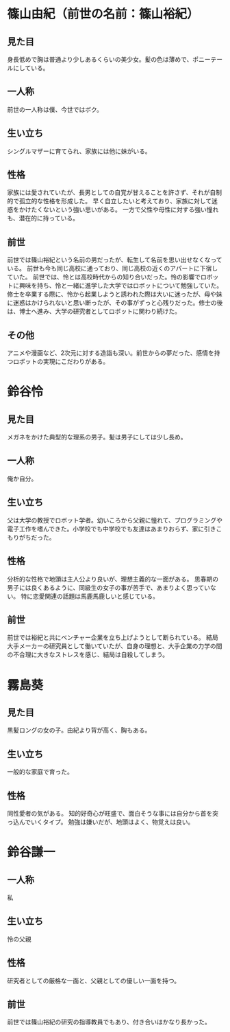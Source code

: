 # 篠山由紀（前世の名前：篠山裕紀）
## 見た目
身長低めで胸は普通より少しあるくらいの美少女。髪の色は薄めで、ポニーテールにしている。
## 一人称
前世の一人称は僕、今世ではボク。
## 生い立ち
シングルマザーに育てられ、家族には他に妹がいる。
## 性格
家族には愛されていたが、長男としての自覚が甘えることを許さず、それが自制的で孤立的な性格を形成した。
早く自立したいと考えており、家族に対して迷惑をかけたくないという強い思いがある。
一方で父性や母性に対する強い憧れも、潜在的に持っている。
## 前世
前世では篠山裕紀という名前の男だったが、転生して名前を思い出せなくなっている。
前世も今も同じ高校に通っており、同じ高校の近くのアパートに下宿していた。
前世では、怜とは高校時代からの知り合いだった。怜の影響でロボットに興味を持ち、怜と一緒に進学した大学ではロボットについて勉強していた。修士を卒業する際に、怜から起業しようと誘われた際は大いに迷ったが、母や妹に迷惑はかけられないと思い断ったが、その事がずっと心残りだった。修士の後は、博士へ進み、大学の研究者としてロボットに関わり続けた。
## その他
アニメや漫画など、2次元に対する造詣も深い。前世からの夢だった、感情を持つロボットの実現にこだわりがある。

# 鈴谷怜
## 見た目
メガネをかけた典型的な理系の男子。髪は男子にしては少し長め。
## 一人称
俺か自分。
## 生い立ち
父は大学の教授でロボット学者。幼いころから父親に憧れて、プログラミングや電子工作を嗜んできた。小学校でも中学校でも友達はあまりおらず、家に引きこもりがちだった。
## 性格
分析的な性格で地頭は主人公より良いが、理想主義的な一面がある。
思春期の男子には良くあるように、同級生の女子の事が苦手で、あまりよく思っていない。
特に恋愛関連の話題は馬鹿馬鹿しいと感じている。
## 前世
前世では裕紀と共にベンチャー企業を立ち上げようとして断られている。
結局大手メーカーの研究員として働いていたが、自身の理想と、大手企業の力学の間の不合理に大きなストレスを感じ、結局は自殺してしまう。

# 霧島葵
## 見た目
黒髪ロングの女の子。由紀より背が高く、胸もある。
## 生い立ち
一般的な家庭で育った。
## 性格
同性愛者の気がある。
知的好奇心が旺盛で、面白そうな事には自分から首を突っ込んでいくタイプ。
勉強は嫌いだが、地頭はよく、物覚えは良い。

# 鈴谷謙一
## 一人称
私
## 生い立ち
怜の父親
## 性格
研究者としての厳格な一面と、父親としての優しい一面を持つ。
## 前世
前世では篠山裕紀の研究の指導教員でもあり、付き合いはかなり長かった。